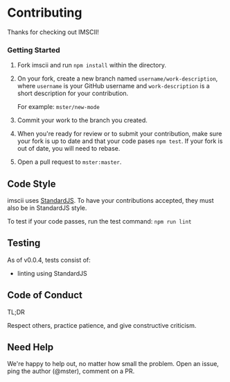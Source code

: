 # Contributing

Thanks for checking out IMSCII!

### Getting Started

1. Fork imscii and run `npm install` within the directory.
2. On your fork, create a new branch named `username/work-description`, where `username` is your GitHub username and `work-description` is a short description for your contribution.

   For example: `mster/new-mode`

3. Commit your work to the branch you created.
4. When you're ready for review or to submit your contribution, make sure your fork is up to date and that your code pases `npm test`. If your fork is out of date, you will need to rebase.
5. Open a pull request to `mster:master`.

## Code Style

imscii uses [StandardJS](https://standardjs.com/). To have your contributions accepted, they must also be in StandardJS style.

To test if your code passes, run the test command:
`npm run lint`

## Testing

As of v0.0.4, tests consist of:

- linting using StandardJS

## Code of Conduct

TL;DR

Respect others, practice patience, and give constructive criticism.

## Need Help

We're happy to help out, no matter how small the problem. Open an issue, ping the author (@mster), comment on a PR.
